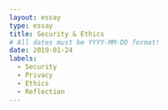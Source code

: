 ```yaml
---
layout: essay
type: essay
title: Security & Ethics
# All dates must be YYYY-MM-DD format!
date: 2019-01-24
labels:
  - Security
  - Privacy
  - Ethics
  - Reflection
---
```


  
